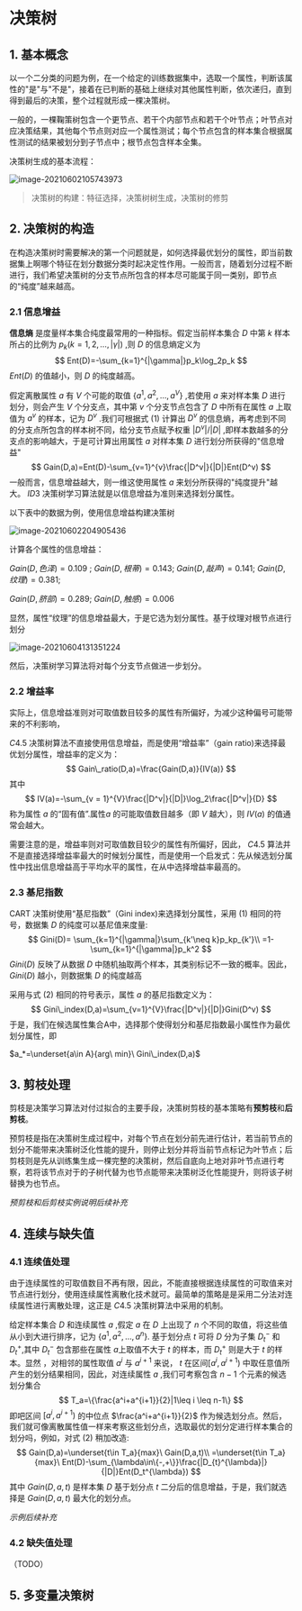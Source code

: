 # 决策树



## 1. 基本概念

以一个二分类的问题为例，在一个给定的训练数据集中，选取一个属性，判断该属性的"是"与"不是"，接着在已判断的基础上继续对其他属性判断，依次递归，直到得到最后的决策，整个过程就形成一棵决策树。



一般的，一棵鞠策树包含一个更节点、若干个内部节点和若干个叶节点；叶节点对应决策结果，其他每个节点则对应一个属性测试；每个节点包含的样本集合根据属性测试的结果被划分到子节点中；根节点包含样本全集。

决策树生成的基本流程：

![image-20210602105743973](https://kinvy-images.oss-cn-beijing.aliyuncs.com/Images/image-20210602105743973.png)



> 决策树的构建：特征选择，决策树树生成，决策树的修剪



## 2. 决策树的构造



在构造决策树时需要解决的第一个问题就是，如何选择最优划分的属性，即当前数据集上啊哪个特征在划分数据分类时起决定性作用。一般而言，随着划分过程不断进行，我们希望决策树的分支节点所包含的样本尽可能属于同一类别，即节点的“纯度”越来越高。



### 2.1 信息增益

**信息熵** 是度量样本集合纯度最常用的一种指标。假定当前样本集合 $D$ 中第 $k$ 样本所占的比例为 $p_k(k=1,2,\dots,|\gamma|)$ ,则 $D$ 的信息熵定义为
$$
Ent(D)=-\sum_{k=1}^{|\gamma|}p_k\log_2p_k
$$
$Ent(D)$ 的值越小，则 $D$ 的纯度越高。

假定离散属性 $a$ 有 $V$ 个可能的取值 $\{a^1,a^2,\dots,a^V\}$ ,若使用 $a$ 来对样本集 $D$ 进行划分，则会产生  $V$ 个分支点，其中第 $v$ 个分支节点包含了 $D$ 中所有在属性 $a$ 上取值为 $a^v$ 的样本，记为 $D^v$ .我们可根据式 $(1)$ 计算出 $D^v$ 的信息熵，再考虑到不同的分支点所包含的样本树不同，给分支节点赋予权重 $|D^v|/|D|$ ,即样本数越多的分支点的影响越大，于是可计算出用属性 $a$ 对样本集 $D$ 进行划分所获得的"信息增益"
$$
Gain(D,a)=Ent(D)-\sum_{v=1}^{v}\frac{|D^v|}{|D|}Ent(D^v)
$$
一般而言，信息增益越大，则一维这使用属性 $a$ 来划分所获得的"纯度提升"越大。 $ID3$ 决策树学习算法就是以信息增益为准则来选择划分属性。

以下表中的数据为例，使用信息增益构建决策树

![image-20210602204905436](https://kinvy-images.oss-cn-beijing.aliyuncs.com/Images/image-20210602204905436.png)



计算各个属性的信息增益：

$Gain(D,色泽)=0.109$ ;	$Gain(D,根蒂)=0.143$;	$Gain(D,敲声)=0.141$;	$Gain(D,纹理)=0.381$;

$Gain(D,脐部)=0.289$;	$Gain(D,触感)=0.006$

显然，属性“纹理”的信息增益最大，于是它选为划分属性。基于纹理对根节点进行划分

![image-20210604131351224](https://kinvy-images.oss-cn-beijing.aliyuncs.com/Images/image-20210604131351224.png)

然后，决策树学习算法将对每个分支节点做进一步划分。





### 2.2 增益率

实际上，信息增益准则对可取值数目较多的属性有所偏好，为减少这种偏号可能带来的不利影响，

$C4.5$ 决策树算法不直接使用信息增益，而是使用“增益率”（gain ratio)来选择最优划分属性，增益率的定义为：
$$
Gain\_ratio(D,a)=\frac{Gain(D,a)}{IV(a)}
$$
其中
$$
IV(a)=-\sum_{v = 1}^{V}\frac{|D^v|}{|D|}\log_2\frac{|D^v|}{D}
$$
称为属性 $a$ 的“固有值”.属性$a$ 的可能取值数目越多（即 $V$ 越大），则 $IV(a)$ 的值通常会越大。

需要注意的是，增益率则对可取值数目较少的属性有所偏好，因此， $C4.5$ 算法并不是直接选择增益率最大的时候划分属性，而是使用一个启发式：先从候选划分属性中找出信息增益高于平均水平的属性，在从中选择增益率最高的。



### 2.3  基尼指数

CART 决策树使用“基尼指数”（Gini index)来选择划分属性，采用 $(1)$ 相同的符号，数据集 $D$ 的纯度可以基尼值来度量:
$$
Gini(D)= \sum_{k=1}^{|\gamma|}\sum_{k'\neq k}p_kp_{k'}\\
=1-\sum_{k=1}^{|\gamma|}p_k^2
$$
$Gini(D)$ 反映了从数据 $D$ 中随机抽取两个样本，其类别标记不一致的概率。因此， $Gini(D)$ 越小，则数据集 $D$ 的纯度越高

采用与式 $(2)$ 相同的符号表示，属性 $a$ 的基尼指数定义为：
$$
Gini\_index(D,a)=\sum_{v=1}^{V}\frac{|D^v|}{|D|}Gini(D^v)
$$
于是，我们在候选属性集合A中，选择那个使得划分和基尼指数最小属性作为最优划分属性，即

$a_*=\underset{a\in A}{arg\ min}\ Gini\_index(D,a)$







## 3.  剪枝处理

剪枝是决策学习算法对付过拟合的主要手段，决策树剪枝的基本策略有**预剪枝**和**后剪枝**。

预剪枝是指在决策树生成过程中，对每个节点在划分前先进行估计，若当前节点的划分不能带来决策树泛化性能的提升，则停止划分并将当前节点标记为叶节点；后剪枝则是先从训练集生成一棵完整的决策树，然后自底向上地对非叶节点进行考察，若将该节点对于的子树代替为也节点能带来决策树泛化性能提升，则将该子树替换为也节点。



*预剪枝和后剪枝实例说明后续补充*



## 4. 连续与缺失值



### 4.1 连续值处理

由于连续属性的可取值数目不再有限，因此，不能直接根据连续属性的可取值来对节点进行划分，使用连续属性离散化技术就可。最简单的策略是是采用二分法对连续属性进行离散处理，这正是 $C4.5$ 决策树算法中采用的机制。

给定样本集合 $D$ 和连续属性 $a$ ,假定 $a$ 在 $D$ 上出现了 $n$ 个不同的取值，将这些值从小到大进行排序，记为 $\{a^1,a^2,\dots,a^n\}$. 基于划分点 $t$ 可将 $D$ 分为子集 $D_t^-$ 和 $D_t^+$,其中 $D_t^-$ 包含那些在属性 $a$上取值不大于 $t$ 的样本，而 $D_t^+$ 则是大于 $t$ 的样本。显然 ，对相邻的属性取值 $a^i$ 与 $a^{i+1}$ 来说， $t$ 在区间$[a^i,a^{i+1})$ 中取任意值所产生的划分结果相同，因此，对连续属性 $a$ ,我们可考察包含 $n-1$ 个元素的候选划分集合
$$
T_a=\{\frac{a^i+a^{i+1}}{2}|1\leq i \leq n-1\}
$$
即吧区间 $[a^i,a^{i+1})$ 的中位点 $\frac{a^i+a^{i+1}}{2}$ 作为候选划分点。然后，我们就可像离散属性值一样来考察这些划分点，选取最优的划分定进行样本集合的划分吗，例如，对式 $(2)$ 稍加改造:
$$
Gain(D,a)=\underset{t\in T_a}{max}\ Gain(D,a,t)\\
=\underset{t\in T_a}{max}\ Ent(D)-\sum_{\lambda\in\{-,+\}}\frac{|D_{t}^{\lambda}|}{|D|}Ent(D_t^{\lambda})
$$
其中 $Gain(D,a,t)$ 是样本集 $D$ 基于划分点 $t$ 二分后的信息增益，于是，我们就选择是 $Gain(D,a,t)$ 最大化的划分点。



*示例后续补充*



### 4.2 缺失值处理

（TODO）



## 5. 多变量决策树









